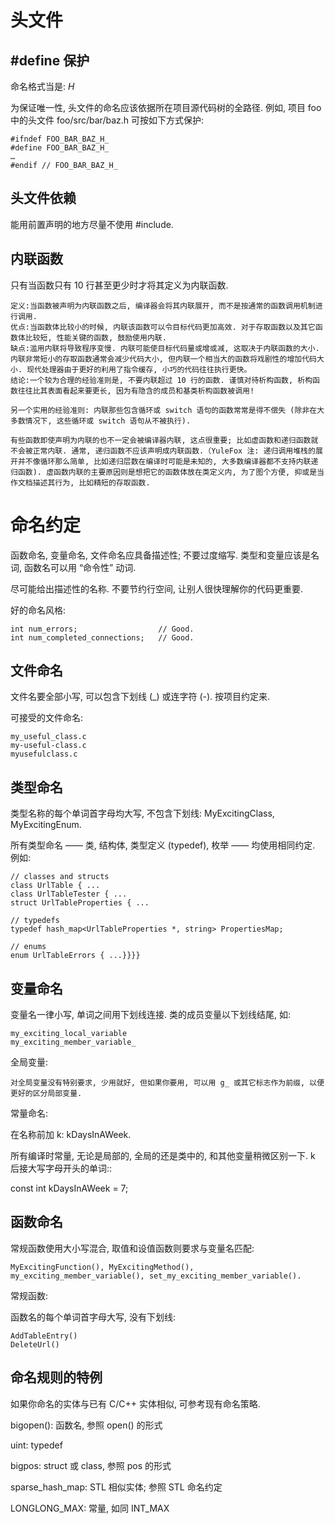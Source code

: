 # 头文件

##  #define 保护

命名格式当是: <PROJECT>_<PATH>_<FILE>_H_

为保证唯一性, 头文件的命名应该依据所在项目源代码树的全路径. 例如, 项目 foo 中的头文件 foo/src/bar/baz.h 可按如下方式保护:

    #ifndef FOO_BAR_BAZ_H_
    #define FOO_BAR_BAZ_H_
    …
    #endif // FOO_BAR_BAZ_H_

## 头文件依赖

能用前置声明的地方尽量不使用 #include.


## 内联函数

只有当函数只有 10 行甚至更少时才将其定义为内联函数.

    定义:当函数被声明为内联函数之后, 编译器会将其内联展开, 而不是按通常的函数调用机制进行调用.
    优点:当函数体比较小的时候, 内联该函数可以令目标代码更加高效. 对于存取函数以及其它函数体比较短, 性能关键的函数, 鼓励使用内联.
    缺点:滥用内联将导致程序变慢. 内联可能使目标代码量或增或减, 这取决于内联函数的大小. 内联非常短小的存取函数通常会减少代码大小, 但内联一个相当大的函数将戏剧性的增加代码大小. 现代处理器由于更好的利用了指令缓存, 小巧的代码往往执行更快。
    结论:一个较为合理的经验准则是, 不要内联超过 10 行的函数. 谨慎对待析构函数, 析构函数往往比其表面看起来要更长, 因为有隐含的成员和基类析构函数被调用!
    
    另一个实用的经验准则: 内联那些包含循环或 switch 语句的函数常常是得不偿失 (除非在大多数情况下, 这些循环或 switch 语句从不被执行).
    
    有些函数即使声明为内联的也不一定会被编译器内联, 这点很重要; 比如虚函数和递归函数就不会被正常内联. 通常, 递归函数不应该声明成内联函数.（YuleFox 注: 递归调用堆栈的展开并不像循环那么简单, 比如递归层数在编译时可能是未知的, 大多数编译器都不支持内联递归函数). 虚函数内联的主要原因则是想把它的函数体放在类定义内, 为了图个方便, 抑或是当作文档描述其行为, 比如精短的存取函数.
    

# 命名约定

函数命名, 变量命名, 文件命名应具备描述性; 不要过度缩写. 类型和变量应该是名词, 函数名可以用 “命令性” 动词.


尽可能给出描述性的名称. 不要节约行空间, 让别人很快理解你的代码更重要.

好的命名风格:

    int num_errors;                  // Good.
    int num_completed_connections;   // Good.


## 文件命名

文件名要全部小写, 可以包含下划线 (_) 或连字符 (-). 按项目约定来.

可接受的文件命名:

    my_useful_class.c
    my-useful-class.c
    myusefulclass.c

## 类型命名

类型名称的每个单词首字母均大写, 不包含下划线: MyExcitingClass, MyExcitingEnum.

所有类型命名 —— 类, 结构体, 类型定义 (typedef), 枚举 —— 均使用相同约定. 例如:

    // classes and structs
    class UrlTable { ...
    class UrlTableTester { ...
    struct UrlTableProperties { ...
    
    // typedefs
    typedef hash_map<UrlTableProperties *, string> PropertiesMap;
    
    // enums
    enum UrlTableErrors { ...}}}}


## 变量命名

变量名一律小写, 单词之间用下划线连接. 类的成员变量以下划线结尾, 如:

    my_exciting_local_variable
    my_exciting_member_variable_

全局变量:

    对全局变量没有特别要求, 少用就好, 但如果你要用, 可以用 g_ 或其它标志作为前缀, 以便更好的区分局部变量.

常量命名:

在名称前加 k: kDaysInAWeek.

所有编译时常量, 无论是局部的, 全局的还是类中的, 和其他变量稍微区别一下. k 后接大写字母开头的单词::

const int kDaysInAWeek = 7;

## 函数命名

常规函数使用大小写混合, 取值和设值函数则要求与变量名匹配:

    MyExcitingFunction(), MyExcitingMethod(), my_exciting_member_variable(), set_my_exciting_member_variable().

常规函数:

函数名的每个单词首字母大写, 没有下划线:

    AddTableEntry()
    DeleteUrl()

## 命名规则的特例

如果你命名的实体与已有 C/C++ 实体相似, 可参考现有命名策略.


bigopen():  函数名, 参照 open() 的形式

uint: typedef

bigpos: struct 或 class, 参照 pos 的形式

sparse_hash_map: STL 相似实体; 参照 STL 命名约定

LONGLONG_MAX:    常量, 如同 INT_MAX 

